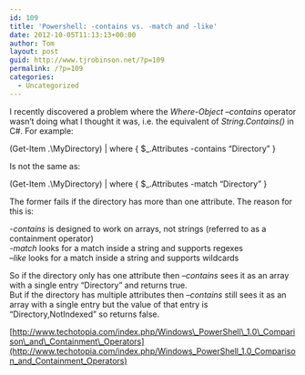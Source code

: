 ```yaml
---
id: 109
title: 'Powershell: -contains vs. -match and -like'
date: 2012-10-05T11:13:13+00:00
author: Tom
layout: post
guid: http://www.tjrobinson.net/?p=109
permalink: /?p=109
categories:
  - Uncategorized
---
```

I recently discovered a problem where the _Where-Object_&nbsp;_–contains_ operator wasn’t doing what I thought it was, i.e. the equivalent of _String.Contains()_ in C#. For example:

(Get-Item .\MyDirectory) | where { $_.Attributes -contains &#8220;Directory&#8221; }

Is not the same as:

(Get-Item .\MyDirectory) | where { $_.Attributes -match &#8220;Directory&#8221; }

The former fails if the directory has more than one attribute. The reason for this is:

_-contains_ is designed to work on arrays, not strings (referred to as a containment operator)  
_-match_ looks for a match inside a string and supports regexes  
&#8211;_like_ looks for a match inside a string and supports wildcards

So if the directory only has one attribute then _–contains_ sees it as an array with a single entry “Directory” and returns true.  
But if the directory has multiple attributes then _–contains_ still sees it as an array with a single entry but the value of that entry is “Directory,NotIndexed” so returns false.

[http://www.techotopia.com/index.php/Windows\_PowerShell\_1.0\_Comparison\_and\_Containment\_Operators](http://www.techotopia.com/index.php/Windows_PowerShell_1.0_Comparison_and_Containment_Operators)